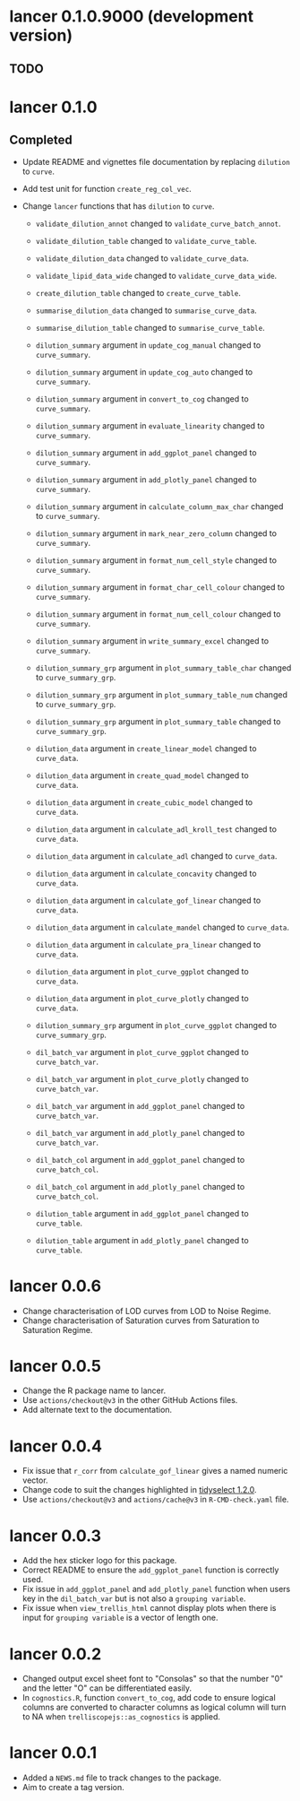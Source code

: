 # lancer 0.1.0.9000 (development version)

## TODO

# lancer 0.1.0

## Completed

* Update README and vignettes file documentation by replacing `dilution` to `curve`.
* Add test unit for function `create_reg_col_vec`.
* Change `lancer` functions that has `dilution` to `curve`.

    * `validate_dilution_annot` changed to `validate_curve_batch_annot`.
    * `validate_dilution_table` changed to `validate_curve_table`.
    * `validate_dilution_data` changed to `validate_curve_data`.
    * `validate_lipid_data_wide` changed to `validate_curve_data_wide`.
    * `create_dilution_table` changed to `create_curve_table`.
    * `summarise_dilution_data` changed to `summarise_curve_data`.
    * `summarise_dilution_table` changed to `summarise_curve_table`.
    
    * `dilution_summary` argument in `update_cog_manual` changed to `curve_summary`.
    * `dilution_summary` argument in `update_cog_auto` changed to `curve_summary`.
    * `dilution_summary` argument in `convert_to_cog` changed to `curve_summary`.
    * `dilution_summary` argument in `evaluate_linearity` changed to     `curve_summary`.
    * `dilution_summary` argument in `add_ggplot_panel` changed to `curve_summary`.
    * `dilution_summary` argument in `add_plotly_panel` changed to `curve_summary`.
    * `dilution_summary` argument in `calculate_column_max_char` changed to     `curve_summary`.
    * `dilution_summary` argument in `mark_near_zero_column` changed to     `curve_summary`.
    * `dilution_summary` argument in `format_num_cell_style` changed to     `curve_summary`.
    * `dilution_summary` argument in `format_char_cell_colour` changed to     `curve_summary`.
    * `dilution_summary` argument in `format_num_cell_colour` changed to     `curve_summary`.
    * `dilution_summary` argument in `write_summary_excel` changed to     `curve_summary`.
    
    * `dilution_summary_grp` argument in `plot_summary_table_char` changed to     `curve_summary_grp`.
    * `dilution_summary_grp` argument in `plot_summary_table_num` changed to     `curve_summary_grp`.
    * `dilution_summary_grp` argument in `plot_summary_table` changed to     `curve_summary_grp`.
    
    * `dilution_data` argument in `create_linear_model` changed to `curve_data`.
    * `dilution_data` argument in `create_quad_model` changed to `curve_data`.
    * `dilution_data` argument in `create_cubic_model` changed to `curve_data`.
    * `dilution_data` argument in `calculate_adl_kroll_test` changed to     `curve_data`.
    * `dilution_data` argument in `calculate_adl` changed to `curve_data`.
    * `dilution_data` argument in `calculate_concavity` changed to `curve_data`.
    * `dilution_data` argument in `calculate_gof_linear` changed to `curve_data`.
    * `dilution_data` argument in `calculate_mandel` changed to `curve_data`.
    * `dilution_data` argument in `calculate_pra_linear` changed to `curve_data`.
    * `dilution_data` argument in `plot_curve_ggplot` changed to `curve_data`.
    * `dilution_data` argument in `plot_curve_plotly` changed to `curve_data`.
    
    * `dilution_summary_grp` argument in `plot_curve_ggplot` changed to     `curve_summary_grp`.
    
    * `dil_batch_var` argument in `plot_curve_ggplot` changed to `curve_batch_var`.
    * `dil_batch_var` argument in `plot_curve_plotly` changed to `curve_batch_var`.
    * `dil_batch_var` argument in `add_ggplot_panel` changed to `curve_batch_var`.
    * `dil_batch_var` argument in `add_plotly_panel` changed to `curve_batch_var`.
    
    * `dil_batch_col` argument in `add_ggplot_panel` changed to `curve_batch_col`.
    * `dil_batch_col` argument in `add_plotly_panel` changed to `curve_batch_col`.
    
    * `dilution_table` argument in `add_ggplot_panel` changed to `curve_table`.
    * `dilution_table` argument in `add_plotly_panel` changed to `curve_table`.

# lancer 0.0.6

* Change characterisation of LOD curves from LOD to Noise Regime.
* Change characterisation of Saturation curves from Saturation to Saturation Regime.

# lancer 0.0.5

* Change the R package name to lancer.
* Use `actions/checkout@v3` in the other GitHub Actions files.
* Add alternate text to the documentation.

# lancer 0.0.4

* Fix issue that `r_corr` from `calculate_gof_linear` gives a named numeric vector.
* Change code to suit the changes highlighted in [tidyselect 1.2.0](https://www.tidyverse.org/blog/2022/10/tidyselect-1-2-0/).
* Use `actions/checkout@v3` and `actions/cache@v3` in `R-CMD-check.yaml` file. 

# lancer 0.0.3

* Add the hex sticker logo for this package.
* Correct README to ensure the `add_ggplot_panel` function is correctly used.
* Fix issue in `add_ggplot_panel` and `add_plotly_panel` function when users key in the `dil_batch_var` but is not also a `grouping variable`.
* Fix issue when `view_trellis_html` cannot display plots when there is input for `grouping variable` is a vector of length one.

# lancer 0.0.2

* Changed output excel sheet font to "Consolas" so that the number "0" and the letter "O" can be differentiated easily.
* In `cognostics.R`, function `convert_to_cog`, add code to ensure logical columns are converted to character columns as logical column will turn to NA when `trelliscopejs::as_cognostics` is applied.

# lancer 0.0.1

* Added a `NEWS.md` file to track changes to the package.
* Aim to create a tag version.
